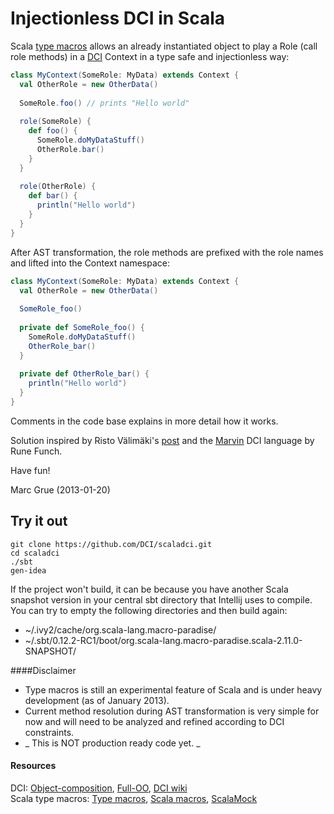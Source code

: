 # Injectionless DCI in Scala

Scala [type macros](http://docs.scala-lang.org/overviews/macros/typemacros.html) allows 
an already instantiated object to play a Role (call role methods) in a 
[DCI](http://en.wikipedia.org/wiki/Data,_context_and_interaction) Context in a type safe and 
injectionless way:



```scala
class MyContext(SomeRole: MyData) extends Context {
  val OtherRole = new OtherData()
  
  SomeRole.foo() // prints "Hello world"
  
  role(SomeRole) {
    def foo() {
      SomeRole.doMyDataStuff() 
      OtherRole.bar()
    }
  }
  
  role(OtherRole) {
    def bar() {
      println("Hello world")
    }
  }
}
```
After AST transformation, the role methods are prefixed with the role names
and lifted into the Context namespace:

```scala
class MyContext(SomeRole: MyData) extends Context {
  val OtherRole = new OtherData()
  
  SomeRole_foo()
  
  private def SomeRole_foo() {
    SomeRole.doMyDataStuff() 
    OtherRole_bar()
  }
  
  private def OtherRole_bar() {
    println("Hello world")
  }
}
```
Comments in the code base explains in more detail how it works.

Solution inspired by Risto Välimäki's 
[post](https://groups.google.com/d/msg/object-composition/ulYGsCaJ0Mg/rF9wt1TV_MIJ)
and the 
[Marvin](http://fulloo.info/Examples/Marvin/Introduction/)
DCI language by Rune Funch. 

Have fun!

Marc Grue (2013-01-20)


## Try it out
```
git clone https://github.com/DCI/scaladci.git
cd scaladci
./sbt
gen-idea
```


If the project won't build, it can be because you have another Scala snapshot version in your central
sbt directory that Intellij uses to compile. You can try to empty the following directories and
then build again:

- ~/.ivy2/cache/org.scala-lang.macro-paradise/
- ~/.sbt/0.12.2-RC1/boot/org.scala-lang.macro-paradise.scala-2.11.0-SNAPSHOT/

####Disclaimer

- Type macros is still an experimental feature of Scala and is under heavy 
development (as of January 2013).
- Current method resolution during AST transformation is very simple for now and 
will need to be analyzed and refined according to DCI constraints. 
- _ This is NOT production ready code yet. _


#### Resources
DCI: 
[Object-composition](https://groups.google.com/forum/?fromgroups#!forum/object-composition),
[Full-OO](http://fulloo.info),
[DCI wiki](http://en.wikipedia.org/wiki/Data,_Context,_and_Interaction)<br>
Scala type macros:
[Type macros](http://docs.scala-lang.org/overviews/macros/typemacros.html), 
[Scala macros](http://scalamacros.org),
[ScalaMock](https://github.com/paulbutcher/ScalaMock)
